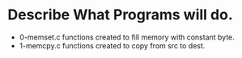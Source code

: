 # Describe What Programs will do.
- 0-memset.c functions created to fill memory with constant byte.
- 1-memcpy.c functions created to copy from src to dest.  
